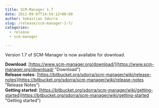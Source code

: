 ```yaml
---
title: SCM-Manager 1.7
date: 2011-09-07T14:54:12+00:00
author: Sebastian Sdorra
slug: /release/scm-manager-1-7/
categories:
  - release
  - scm-manager

---
```

Version 1.7 of SCM-Manager is now available for download.

**Download**: [https://www.scm-manager.org/download/](https://www.scm-manager.org/download/ "Download")  
**Release notes**: [https://bitbucket.org/sdorra/scm-manager/wiki/release-notes](https://bitbucket.org/sdorra/scm-manager/wiki/release-notes "Release Notes")  
**Getting started**: [https://bitbucket.org/sdorra/scm-manager/wiki/getting-started](https://bitbucket.org/sdorra/scm-manager/wiki/getting-started "Getting started")
